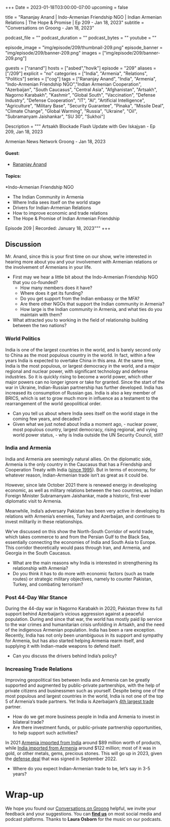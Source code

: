 +++
Date = 2023-01-18T03:00:00-07:00
upcoming = false

title = "Rananjay Anand | Indo-Armenian Friendship NGO | Indian Armenian Relations | The Hope & Promise | Ep 209 - Jan 18, 2023"
subtitle = "Conversations on Groong - Jan 18, 2023"

podcast_file = ""
podcast_duration = ""
podcast_bytes = ""
youtube = ""

episode_image = "img/episode/209/thumbnail-209.png"
episode_banner = "img/episode/209/banner-209.png"
images = ["img/episode/209/banner-209.png"]

guests = ["ranand"]
hosts = ["asbed","hovik"]
episode = "209"
aliases = ["/209"]
explicit = "no"
categories = ["India", "Armenia", "Relations", "Politics"]
series = ["cog"]
tags = ["Rananjay Anand", "India", "Armenia", "Indo-Armenian Friendship NGO","Indian Armenian Cooperation",  "Azerbaijan", "South Caucasus", "Central Asia", "Afghanistan", "Artsakh", Nagorno Karabakh", "Kashmir", "Global South", "Vaccination", "Defense Industry", "Defense Cooperation", "IT", "AI", "Artificial Intelligence", "Agriculture", "Military Base", "Security Guarantee", "Pinaka", "Missile Deal", "Climate Change", "Global Warming", "Russia", "Ukraine", "Oil", "Subramanyam Jaishankar", "SU 30", "Sukhoi"]

Description = """
Artsakh Blockade Flash Update with Gev Iskajyan - Ep 209, Jan 18, 2023

Armenian News Network Groong - Jan 18, 2023

#### Guest: 
* [Rananjay Anand](/guest/ranand)

#### Topics:
*Indo-Armenian Friendship NGO
* The Indian Community in Armenia
* Where India sees itself on the world stage
* Drivers for Indian-Armenian Relations
* How to improve economic and trade relations
* The Hope & Promise of Indian Armenian Friendship


Episode 209 | Recorded: January 18, 2023"""
+++

## Discussion

Mr. Anand, since this is your first time on our show, we’re interested in hearing more about you and your involvement with Armenian relations or the involvement of Armenians in your life.

* First may we hear a little bit about the Indo-Armenian Friendship NGO that you co-founded?
    * How many members does it have? 
    * Where does it get its funding?
    * Do you get support from the Indian embassy or the MFA?
    * Are there other NGOs that support the Indian community in Armenia?
    * How large is the Indian community in Armenia, and what ties do you maintain with them?
* What attracted you to working in the field of relationship building between the two nations?


### World Politics

India is one of the largest countries in the world, and is barely second only to China as the most populous country in the world. In fact, within a few years India is expected to overtake China in this area. At the same time, India is the most populous, or largest democracy in the world, and a major regional and nuclear power, with significant technology and defense industries. So it is quickly rising to become a world power, which other major powers can no longer ignore or take for granted. Since the start of the war in Ukraine, Indian-Russian partnership has further developed. India has increased its consumption of Russian gas. India is also a key member of BRICS, which is set to grow much more in influence as a testament to the rearrangement of the world geopolitical order.

* Can you tell us about where India sees itself on the world stage in the coming few years, and decades?
* Given what we just noted about India a moment ago, - nuclear power, most populous country, largest democracy, rising regional, and vying world power status, - why is India outside the UN Security Council, still?


### India and Armenia

India and Armenia are seemingly natural allies. On the diplomatic side, Armenia is the only country in the Caucasus that has a Friendship and Cooperation Treaty with India ([since 1995](http://www.mea.gov.in/portal/foreignrelation/armenia_brief_2013.pdf)). But in terms of economy, for whatever reason, Indian-Armenian trade isn’t as great as it could be.

However, since late October 2021 there is renewed energy in developing economic, as well as military relations between the two countries, as  Indian Foreign Minister Subramanyam Jaishankar, made a historic, first-ever diplomatic visit to Armenia. 

Meanwhile, India’s adversary Pakistan has been very active in developing its relations with Armenia’s enemies, Turkey and Azerbaijan, and continues to invest militarily in these relationships. 

We’ve discussed on this show the North-South Corridor of world trade, which takes commerce to and from the Persian Gulf to the Black Sea, essentially connecting the economies of India and South Asia to Europe. This corridor theoretically would pass through Iran, and Armenia, and Georgia in the South Caucasus.

* What are the main reasons why India is interested in strengthening its relationship with Armenia?
* Do you think it has to do more with economic factors (such as trade routes) or strategic military objectives, namely to counter Pakistan, Turkey, and combating terrorism?


### Post 44-Day War Stance

During the 44-day war in Nagorno Karabakh in 2020, Pakistan threw its full support behind Azerbaijan’s vicious aggression against a peaceful population. During and since that war, the world has mostly paid lip service to the war crimes and humanitarian crisis unfolding in Artsakh, and the need of the indigenous Armenian population. India has been a rare exception. Recently, India has not only been unambiguous in its support and sympathy for Armenia, but has also started helping Armenia rearm itself, and supplying it with Indian-made weapons to defend itself.

* Can you discuss the drivers behind India’s policy?


### Increasing Trade Relations

Improving geopolitical ties between India and Armenia can be greatly supported and augmented by public-private partnerships, with the help of private citizens and businessmen such as yourself. Despite being one of the most populous and largest countries in the world, India is not one of the top 5 of Armenia’s trade partners. Yet India is Azerbaijan’s [4th largest trade](https://www.indianembassybaku.gov.in/page/bilateral-brief/#:~:text=4.,in%20Baku%20in%20March%201999.) partner.

* How do we get more business people in India and Armenia to invest in bilateral trade?
* Are there investment funds, or public-private partnership opportunities, to help support such activities?

In 2021 [Armenia imported from India](https://tradingeconomics.com/armenia/imports/india) around $89 million worth of products, while [India imported from Armenia](https://tradingeconomics.com/armenia/imports/india) around $122 million; most of it was in gold, or other metals, gems, precious stones. This will go up in 2023, given the [defense deal](https://theprint.in/defence/artillery-to-rocket-launchers-armenia-turns-to-india-to-beef-up-defence-against-azerbaijan/1215570/) that was signed in September 2022.

* Where do you expect Indian-Armenian trade to be, let’s say in 3-5 years?


# Wrap-up

We hope you found our [Conversations on Groong](/series/cog/) helpful, we invite your feedback and your suggestions. You can [**find us**](https://linktr.ee/groong) on most social media and podcast platforms. Thanks to **Laura Osborn** for the music on our podcasts.

